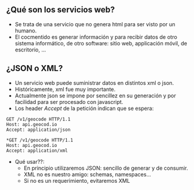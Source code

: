 ## ¿Qué son los servicios web?

- Se trata de una servicio que no genera html para ser visto por un humano.
- El cocmentido es generar información y para recibir datos de otro sistema informático, de otro software: sitio web, applicación móvil, de escritorio, ...

## ¿JSON o XML?

- Un servicio web puede suministrar datos en distintos xml o json.
- Históricamente, xml fue muy importante.
- Actualmente json se impone por sencillez en su generación y por facilidad para ser procesado con javascript.
- Los header _Accept_ de la petición indican que se espera:

```
GET /v1/geocode HTTP/1.1
Host: api.geocod.io
Accept: application/json

*GET /v1/geocode HTTP/1.1
Host: api.geocod.io
Accept: application/xml
```
- Qué usar??:
    - En principio utilizaremos JSON: sencillo de generar y de consumir.
    - XML no es nuestro amigo: schemas, namespaces...
    - Si no es un requerimiento, evitaremos XML








